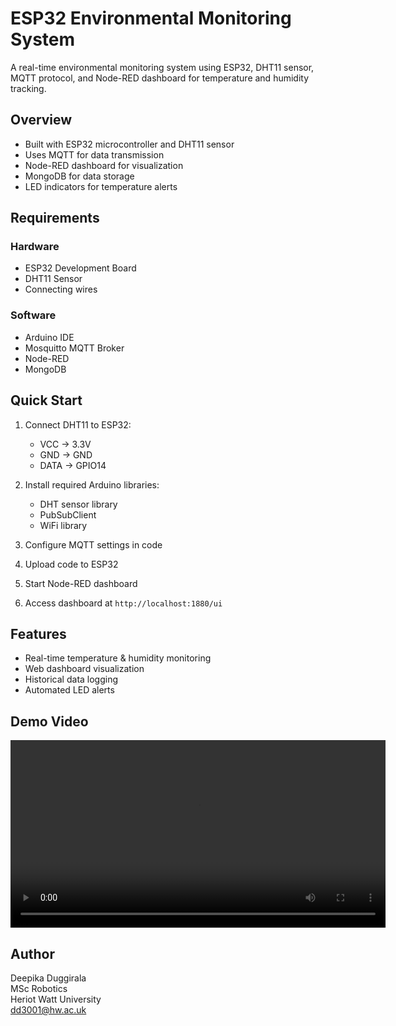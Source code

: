 # ESP32 Environmental Monitoring System

A real-time environmental monitoring system using ESP32, DHT11 sensor, MQTT protocol, and Node-RED dashboard for temperature and humidity tracking.

## Overview

- Built with ESP32 microcontroller and DHT11 sensor
- Uses MQTT for data transmission
- Node-RED dashboard for visualization
- MongoDB for data storage
- LED indicators for temperature alerts

## Requirements

### Hardware
- ESP32 Development Board
- DHT11 Sensor
- Connecting wires

### Software
- Arduino IDE
- Mosquitto MQTT Broker
- Node-RED
- MongoDB

## Quick Start

1. Connect DHT11 to ESP32:
   - VCC → 3.3V
   - GND → GND
   - DATA → GPIO14

2. Install required Arduino libraries:
   - DHT sensor library
   - PubSubClient
   - WiFi library

3. Configure MQTT settings in code
4. Upload code to ESP32
5. Start Node-RED dashboard
6. Access dashboard at `http://localhost:1880/ui`

## Features

- Real-time temperature & humidity monitoring
- Web dashboard visualization
- Historical data logging
- Automated LED alerts

## Demo Video
<video width="600" controls><source src="demo_video.mp4" type="video/mp4">  Your browser does not support the video tag.</video>
## Author

Deepika Duggirala  
MSc Robotics  
Heriot Watt University  
dd3001@hw.ac.uk


